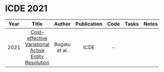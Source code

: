 # ICDE 2021

| Year |                                                       Title                                                       |   Author    | Publication | Code | Tasks | Notes | Datasets| Notions |
|:----:|:-----------------------------------------------------------------------------------------------------------------:|:-----------:|:-----------:|:----:|:----:|:-----:|:-----:|:-----:|
| 2021 | [Cost–effective Variational Active Entity Resolution](https://www.computer.org/csdl/proceedings-article/icde/2021/918400b272/1uGXH88OOVW) | Bogatu et al. |    ICDE     |  -   |      |       |
